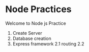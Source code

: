 # Node Practices

Welcome to Node js Practice
1. Create Server
2. Database creation
2. Express framework
   2.1 routing
   2.2  
   
